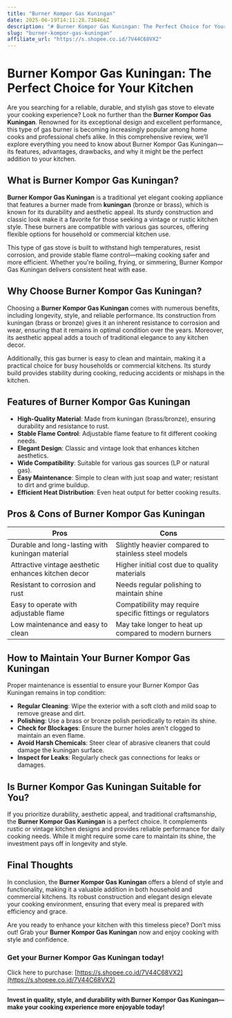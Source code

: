 ```yaml
---
title: "Burner Kompor Gas Kuningan"
date: 2025-06-19T14:11:28.738466Z
description: "# Burner Kompor Gas Kuningan: The Perfect Choice for Your Kitchen..."
slug: "burner-kompor-gas-kuningan"
affiliate_url: "https://s.shopee.co.id/7V44C68VX2"
---
```

# Burner Kompor Gas Kuningan: The Perfect Choice for Your Kitchen

Are you searching for a reliable, durable, and stylish gas stove to elevate your cooking experience? Look no further than the **Burner Kompor Gas Kuningan**. Renowned for its exceptional design and excellent performance, this type of gas burner is becoming increasingly popular among home cooks and professional chefs alike. In this comprehensive review, we’ll explore everything you need to know about Burner Kompor Gas Kuningan—its features, advantages, drawbacks, and why it might be the perfect addition to your kitchen.

## What is Burner Kompor Gas Kuningan?

**Burner Kompor Gas Kuningan** is a traditional yet elegant cooking appliance that features a burner made from **kuningan** (bronze or brass), which is known for its durability and aesthetic appeal. Its sturdy construction and classic look make it a favorite for those seeking a vintage or rustic kitchen style. These burners are compatible with various gas sources, offering flexible options for household or commercial kitchen use.

This type of gas stove is built to withstand high temperatures, resist corrosion, and provide stable flame control—making cooking safer and more efficient. Whether you're boiling, frying, or simmering, Burner Kompor Gas Kuningan delivers consistent heat with ease.

## Why Choose Burner Kompor Gas Kuningan?

Choosing a **Burner Kompor Gas Kuningan** comes with numerous benefits, including longevity, style, and reliable performance. Its construction from kuningan (brass or bronze) gives it an inherent resistance to corrosion and wear, ensuring that it remains in optimal condition over the years. Moreover, its aesthetic appeal adds a touch of traditional elegance to any kitchen decor.

Additionally, this gas burner is easy to clean and maintain, making it a practical choice for busy households or commercial kitchens. Its sturdy build provides stability during cooking, reducing accidents or mishaps in the kitchen.

## Features of Burner Kompor Gas Kuningan

- **High-Quality Material**: Made from kuningan (brass/bronze), ensuring durability and resistance to rust.
- **Stable Flame Control**: Adjustable flame feature to fit different cooking needs.
- **Elegant Design**: Classic and vintage look that enhances kitchen aesthetics.
- **Wide Compatibility**: Suitable for various gas sources (LP or natural gas).
- **Easy Maintenance**: Simple to clean with just soap and water; resistant to dirt and grime buildup.
- **Efficient Heat Distribution**: Even heat output for better cooking results.

## Pros & Cons of Burner Kompor Gas Kuningan

| **Pros** | **Cons** |
|------------|----------|
| Durable and long-lasting with kuningan material | Slightly heavier compared to stainless steel models |
| Attractive vintage aesthetic enhances kitchen decor | Higher initial cost due to quality materials |
| Resistant to corrosion and rust | Needs regular polishing to maintain shine |
| Easy to operate with adjustable flame | Compatibility may require specific fittings or regulators |
| Low maintenance and easy to clean | May take longer to heat up compared to modern burners |

## How to Maintain Your Burner Kompor Gas Kuningan

Proper maintenance is essential to ensure your Burner Kompor Gas Kuningan remains in top condition:

- **Regular Cleaning**: Wipe the exterior with a soft cloth and mild soap to remove grease and dirt.
- **Polishing**: Use a brass or bronze polish periodically to retain its shine.
- **Check for Blockages**: Ensure the burner holes aren't clogged to maintain an even flame.
- **Avoid Harsh Chemicals**: Steer clear of abrasive cleaners that could damage the kuningan surface.
- **Inspect for Leaks**: Regularly check gas connections for leaks or damages.

## Is Burner Kompor Gas Kuningan Suitable for You?

If you prioritize durability, aesthetic appeal, and traditional craftsmanship, the **Burner Kompor Gas Kuningan** is a perfect choice. It complements rustic or vintage kitchen designs and provides reliable performance for daily cooking needs. While it might require some care to maintain its shine, the investment pays off in longevity and style.

## Final Thoughts

In conclusion, the **Burner Kompor Gas Kuningan** offers a blend of style and functionality, making it a valuable addition in both household and commercial kitchens. Its robust construction and elegant design elevate your cooking environment, ensuring that every meal is prepared with efficiency and grace.

Are you ready to enhance your kitchen with this timeless piece? Don’t miss out! Grab your **Burner Kompor Gas Kuningan** now and enjoy cooking with style and confidence.

### Get your Burner Kompor Gas Kuningan today!  
Click here to purchase: [https://s.shopee.co.id/7V44C68VX2](https://s.shopee.co.id/7V44C68VX2)

---

**Invest in quality, style, and durability with Burner Kompor Gas Kuningan—make your cooking experience more enjoyable today!**